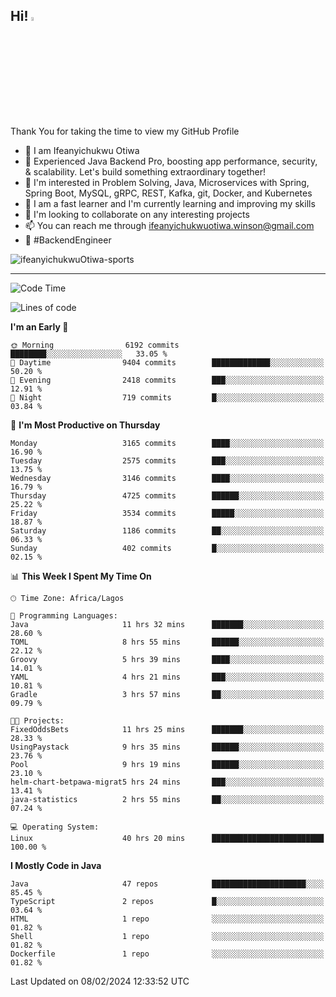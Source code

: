 <!-- BLOG-POST-LIST:START --><!-- BLOG-POST-LIST:END -->

## Hi! <img src="https://media.giphy.com/media/hvRJCLFzcasrR4ia7z/giphy.gif" width="4%"> 

Thank You for taking the time to view my GitHub Profile

- 👋 I am Ifeanyichukwu Otiwa
- 🚀 Experienced Java Backend Pro, boosting app performance, security, & scalability. Let's build something extraordinary together!
- 👀 I'm interested in Problem Solving, Java, Microservices with Spring, Spring Boot, MySQL, gRPC, REST, Kafka, git, Docker, and Kubernetes
- 🌱 I am a fast learner and I'm currently learning and improving my skills
- 💞️ I'm looking to collaborate on any interesting projects
- 📫 You can reach me through ifeanyichukwuotiwa.winson@gmail.com
- 🚀 #BackendEngineer

<p align="left" marginTop="10px"> <img src="https://komarev.com/ghpvc/?username=ifeanyichukwuOtiwa-sports&label=Profile%20views&color=0e75b6&style=for-the-badge" alt="ifeanyichukwuOtiwa-sports" /> </p>

***

<!--START_SECTION:waka-->
![Code Time](http://img.shields.io/badge/Code%20Time-2%2C224%20hrs%2017%20mins-blue)

![Lines of code](https://img.shields.io/badge/From%20Hello%20World%20I%27ve%20Written-5.4%20million%20lines%20of%20code-blue)

**I'm an Early 🐤** 

```text
🌞 Morning                6192 commits        ████████░░░░░░░░░░░░░░░░░   33.05 % 
🌆 Daytime                9404 commits        █████████████░░░░░░░░░░░░   50.20 % 
🌃 Evening                2418 commits        ███░░░░░░░░░░░░░░░░░░░░░░   12.91 % 
🌙 Night                  719 commits         █░░░░░░░░░░░░░░░░░░░░░░░░   03.84 % 
```
📅 **I'm Most Productive on Thursday** 

```text
Monday                   3165 commits        ████░░░░░░░░░░░░░░░░░░░░░   16.90 % 
Tuesday                  2575 commits        ███░░░░░░░░░░░░░░░░░░░░░░   13.75 % 
Wednesday                3146 commits        ████░░░░░░░░░░░░░░░░░░░░░   16.79 % 
Thursday                 4725 commits        ██████░░░░░░░░░░░░░░░░░░░   25.22 % 
Friday                   3534 commits        █████░░░░░░░░░░░░░░░░░░░░   18.87 % 
Saturday                 1186 commits        ██░░░░░░░░░░░░░░░░░░░░░░░   06.33 % 
Sunday                   402 commits         █░░░░░░░░░░░░░░░░░░░░░░░░   02.15 % 
```


📊 **This Week I Spent My Time On** 

```text
🕑︎ Time Zone: Africa/Lagos

💬 Programming Languages: 
Java                     11 hrs 32 mins      ███████░░░░░░░░░░░░░░░░░░   28.60 % 
TOML                     8 hrs 55 mins       ██████░░░░░░░░░░░░░░░░░░░   22.12 % 
Groovy                   5 hrs 39 mins       ████░░░░░░░░░░░░░░░░░░░░░   14.01 % 
YAML                     4 hrs 21 mins       ███░░░░░░░░░░░░░░░░░░░░░░   10.81 % 
Gradle                   3 hrs 57 mins       ██░░░░░░░░░░░░░░░░░░░░░░░   09.79 % 

🐱‍💻 Projects: 
FixedOddsBets            11 hrs 25 mins      ███████░░░░░░░░░░░░░░░░░░   28.33 % 
UsingPaystack            9 hrs 35 mins       ██████░░░░░░░░░░░░░░░░░░░   23.76 % 
Pool                     9 hrs 19 mins       ██████░░░░░░░░░░░░░░░░░░░   23.10 % 
helm-chart-betpawa-migrat5 hrs 24 mins       ███░░░░░░░░░░░░░░░░░░░░░░   13.41 % 
java-statistics          2 hrs 55 mins       ██░░░░░░░░░░░░░░░░░░░░░░░   07.24 % 

💻 Operating System: 
Linux                    40 hrs 20 mins      █████████████████████████   100.00 % 
```

**I Mostly Code in Java** 

```text
Java                     47 repos            █████████████████████░░░░   85.45 % 
TypeScript               2 repos             █░░░░░░░░░░░░░░░░░░░░░░░░   03.64 % 
HTML                     1 repo              ░░░░░░░░░░░░░░░░░░░░░░░░░   01.82 % 
Shell                    1 repo              ░░░░░░░░░░░░░░░░░░░░░░░░░   01.82 % 
Dockerfile               1 repo              ░░░░░░░░░░░░░░░░░░░░░░░░░   01.82 % 
```




 Last Updated on 08/02/2024 12:33:52 UTC
<!--END_SECTION:waka-->

<!--
<p align="center">
![trophy](https://github-profile-trophy.vercel.app/?username=ifeanyichukwuOtiwa-sports&theme=onedark) (https://github.com/ryo-ma/github-profile-trophy)
</p>
-->

<!---
ifeanyi-otiwa/ifeanyi-otiwa is a ✨ special ✨ repository because its `README.md` (this file) appears on your GitHub profile.
You can click the Preview link to take a look at your changes.
--->
